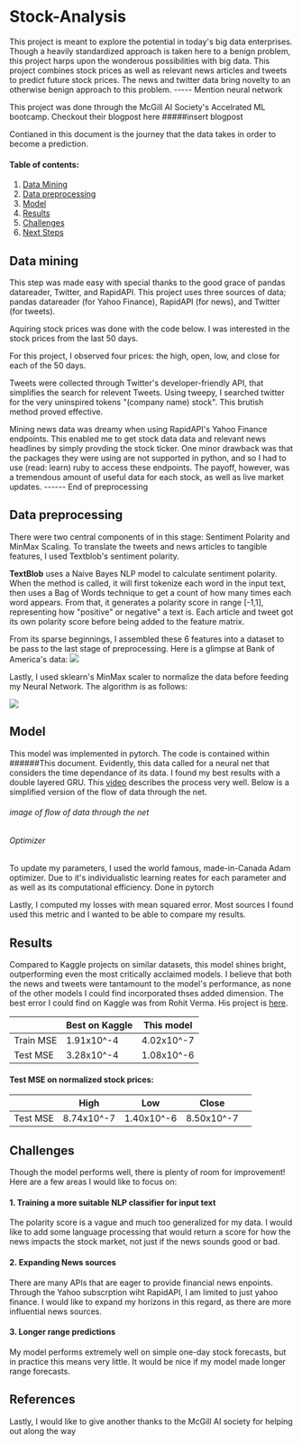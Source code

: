 # Stock-Analysis

This project is meant to explore the potential in today's big data enterprises. Though a heavily standardized approach is taken here to a benign problem, this project harps upon the wonderous possibilities with big data. This project combines stock prices as well as relevant news articles and tweets to predict future stock prices. The news and twitter data bring novelty to an otherwise benign approach to this problem. ----- Mention neural network

This project was done through the McGill AI Society's Accelrated ML bootcamp. Checkout their blogpost here #####insert blogpost

Contianed in this document is the journey that the data takes in order to become a prediction.

#### Table of contents:
1. [Data Mining](https://github.com/j-c-carr/Stock-Analysis/blob/master/README.md#data-mining)
2. [Data preprocessing](https://github.com/j-c-carr/Stock-Analysis/blob/master/README.md#data-preprocessing)
3. [Model](https://github.com/j-c-carr/Stock-Analysis/blob/master/README.md#model)
4. [Results](https://github.com/j-c-carr/Stock-Analysis/blob/master/README.md#results)
5. [Challenges](https://github.com/j-c-carr/Stock-Analysis/blob/master/README.md#challenges)
6. [Next Steps](https://github.com/j-c-carr/Stock-Analysis/blob/master/README.md#references)

## Data mining
This step was made easy with special thanks to the good grace of pandas datareader, Twitter, and RapidAPI. This project uses three sources of data; pandas datareader (for Yahoo Finance), RapidAPI (for news), and Twitter (for tweets).

Aquiring stock prices was done with the code below. I was interested in the stock prices from the last 50 days.

For this project, I observed four prices: the high, open, low, and close for each of the 50 days.

Tweets were collected through Twitter's developer-friendly API, that simplifies the search for relevent Tweets. Using tweepy, I searched twitter for the very uninspired tokens "(company name) stock". This brutish method proved effective.

Mining news data was dreamy when using RapidAPI's Yahoo Finance endpoints. This enabled me to get stock data data and relevant news headlines by simply provding the stock ticker. One minor drawback was that the packages they were using are not supported in python, and so I had to use (read: learn) ruby to access these endpoints. The payoff, however, was a tremendous amount of useful data for each stock, as well as live market updates.
 ------ End of preprocessing
 
## Data preprocessing
There were two central components of in this stage: Sentiment Polarity and MinMax Scaling.
To translate the tweets and news articles to tangible features, I used Textblob's sentiment polarity.


<strong>TextBlob</strong> uses a Naive Bayes NLP model to calculate sentiment polarity. When the method is called, it will first tokenize each word in the input text, then uses a Bag of Words technique to get a count of how many times each word appears. From that, it generates a polarity score in range [-1,1],  representing how "positive" or negative" a text is. Each article and tweet got its own polarity score before being added to the feature matrix.

From its sparse beginnings, I assembled these 6 features into a dataset to be pass to the last stage of preprocessing. Here is a glimpse at Bank of America's data:
![](https://github.com/j-c-carr/Stock-Analysis/blob/master/.extras/sampData.png)

Lastly, I used sklearn's MinMax scaler to normalize the data before feeding my Neural Network. The algorithm is as follows:

![](https://github.com/j-c-carr/Stock-Analysis/blob/master/.extras/minmax.png)

## Model
This model was implemented in pytorch. The code is contained within ######This document. Evidently, this data called for a neural net that considers the time dependance of its data. I found my best results with a double layered GRU. This [video](https://www.youtube.com/watch?v=pYRIOGTPRPU) describes the process very well. Below is a simplified version of the flow of data through the net.
###### image of flow of data through the net

###### Optimizer
To update my parameters, I used the world famous, made-in-Canada Adam optimizer. Due to it's individualistic learning reates for each parameter and as well as its computational efficiency.
Done in pytorch

Lastly, I computed my losses with mean squared error. Most sources I found used this metric and I wanted to be able to compare my results.

## Results
Compared to Kaggle projects on similar datasets, this model shines bright, outperforming even the most critically acclaimed models. I believe that both the news and tweets were tantamount to the model's performance, as none of the other models I could find incorporated thses added dimension. The best error I could find on Kaggle was from Rohit Verma. His project is [here](https://github.com/deadskull7/New-York-Stock-Exchange-Predictions-RNN-LSTM).

<center>

|           | Best on Kaggle | This model |
|-----------|----------------|------------|
| Train MSE | 1.91x10^-4     | 4.02x10^-7 |
| Test MSE  | 3.28x10^-4     | 1.08x10^-6 |

</center>


#### Test MSE on normalized stock prices:

|          | High       | Low        | Close      |   |
|----------|------------|------------|------------|---|
| Test MSE | 8.74x10^-7 | 1.40x10^-6 | 8.50x10^-7 |   |



## Challenges
Though the model performs well, there is plenty of room for improvement! Here are a few areas I would like to focus on:
#### 1. Training a more suitable NLP classifier for input text
The polarity score is a vague and much too generalized for my data. I would like to add some language processing that would return a score for how the news impacts the stock market, not just if the news sounds good or bad.

#### 2. Expanding News sources
There are many APIs that are eager to provide financial news enpoints. Through the Yahoo subscrption wiht RapidAPI, I am limited to just yahoo finance. I would like to expand my horizons in this regard, as there are more influential news sources.

#### 3. Longer range predictions
My model performs extremely well on simple one-day stock forecasts, but in practice this means very little. It would be nice if my model made longer range forecasts.

## References
Lastly, I would like to give another thanks to the McGill AI society for helping out along the way

